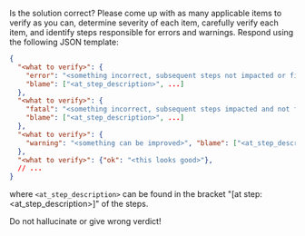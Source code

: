 Is the solution correct? Please come up with as many applicable items to verify as you can, determine severity of 
each item, carefully verify each item, and identify steps responsible for errors and warnings. Respond using the 
following JSON template:

```json
{
  "<what to verify>": {
    "error": "<something incorrect, subsequent steps not impacted or fixable>", 
    "blame": ["<at_step_description>", ...]
  },
  "<what to verify>": {
    "fatal": "<something incorrect, subsequent steps impacted and not fixable>", 
    "blame": ["<at_step_description>", ...]
  },
  "<what to verify>": {
    "warning": "<something can be improved>", "blame": ["<at_step_description>", ...]
  },
  "<what to verify>": {"ok": "<this looks good>"},
  // ...
}
```

where `<at_step_description>` can be found in the bracket "[at step: <at_step_description>]" of the steps.

Do not hallucinate or give wrong verdict!
